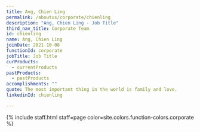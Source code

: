 ```yaml
---
title: Ang, Chien Ling
permalink: /aboutus/corporate/chienling
description: "Ang, Chien Ling - Job Title"
third_nav_title: Corporate Team
id: chienling
name: Ang, Chien Ling
joinDate: 2021-10-08
functionId: corporate
jobTitle: Job Title
curProducts:
  - currentProducts
pastProducts:
  - pastProducts
accomplishments: ""
quote: The most important thing in the world is family and love.
linkedinId: chienling

---
```


{% include staff.html staff=page color=site.colors.function-colors.corporate %}
